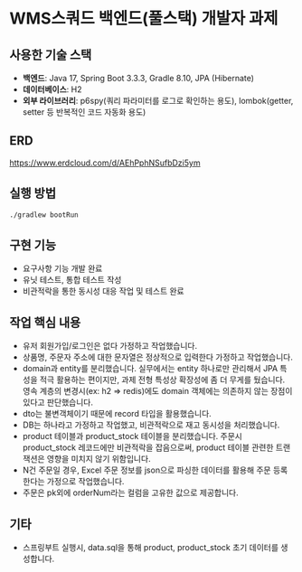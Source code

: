 # WMS스쿼드 백엔드(풀스택) 개발자 과제 

## 사용한 기술 스택

- **백엔드**: Java 17, Spring Boot 3.3.3, Gradle 8.10, JPA (Hibernate)
- **데이터베이스**: H2
- **외부 라이브러리**: p6spy(쿼리 파라미터를 로그로 확인하는 용도), lombok(getter, setter 등 반복적인 코드 자동화 용도)

## ERD
https://www.erdcloud.com/d/AEhPphNSufbDzi5ym

## 실행 방법

```bash
./gradlew bootRun
```

## 구현 기능

- 요구사항 기능 개발 완료
- 유닛 테스트, 통합 테스트 작성
- 비관적락을 통한 동시성 대응 작업 및 테스트 완료

## 작업 핵심 내용
- 유저 회원가입/로그인은 없다 가정하고 작업했습니다.
- 상품명, 주문자 주소에 대한 문자열은 정상적으로 입력한다 가정하고 작업했습니다.
- domain과 entity를 분리했습니다. 실무에서는 entity 하나로만 관리해서 JPA 특성을 적극 활용하는 편이지만, 과제 전형 특성상 확장성에 좀 더 무게를 뒀습니다. 영속 계층의 변경시(ex: h2 => redis)에도 domain 객체에는 의존하지 않는 장점이 있다고 판단했습니다.
- dto는 불변객체이기 때문에 record 타입을 활용했습니다.
- DB는 하나라고 가정하고 작업했고, 비관적락으로 재고 동시성을 처리했습니다.
- product 테이블과 product_stock 테이블을 분리했습니다. 주문시 product_stock 레코드에만 비관적락을 잡음으로써, product 테이블 관련한 트랜잭션은 영향을 미치지 않기 위함입니다.
- N건 주문일 경우, Excel 주문 정보를 json으로 파싱한 데이터를 활용해 주문 등록 한다는 가정으로 작업했습니다.
- 주문은 pk외에 orderNum라는 컬럼을 고유한 값으로 제공합니다.

## 기타
- 스프링부트 실행시, data.sql을 통해 product, product_stock 초기 데이터를 생성합니다.
